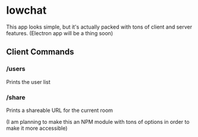 # lowchat
This app looks simple, but it's actually packed with tons of client and server features.
(Electron app will be a thing soon)

## Client Commands
### /users
Prints the user list

### /share
Prints a shareable URL for the current room

(I am planning to make this an NPM module with tons of options in order to make it more accessible)